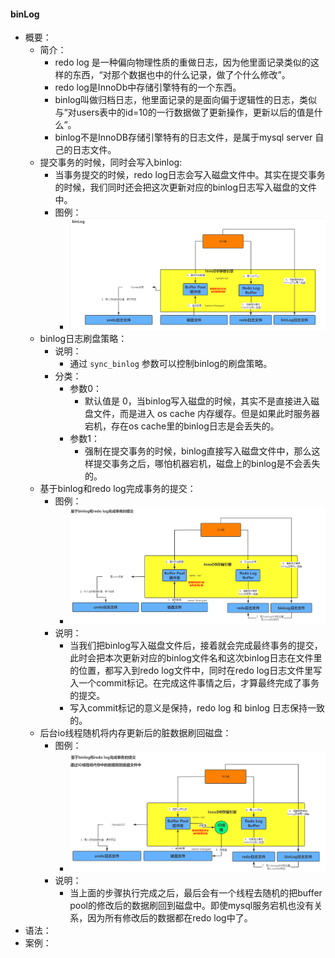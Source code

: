 #### binLog
- 概要：
    - 简介：
        - redo log 是一种偏向物理性质的重做日志，因为他里面记录类似的这样的东西，“对那个数据也中的什么记录，做了个什么修改”。
        - redo log是InnoDb中存储引擎特有的一个东西。
        - binlog叫做归档日志，他里面记录的是面向偏于逻辑性的日志，类似与“对users表中的id=10的一行数据做了更新操作，更新以后的值是什么”。
        - binlog不是InnoDB存储引擎特有的日志文件，是属于mysql server 自己的日志文件。
    - 提交事务的时候，同时会写入binlog:
        - 当事务提交的时候，redo log日志会写入磁盘文件中。其实在提交事务的时候，我们同时还会把这次更新对应的binlog日志写入磁盘的文件中。
        - 图例：
            - ![binlog](./img/20201211224328.png)
    - binlog日志刷盘策略：
        - 说明：
            - 通过 `sync_binlog` 参数可以控制binlog的刷盘策略。
        - 分类：
            - 参数0：
                - 默认值是 0，当binlog写入磁盘的时候，其实不是直接进入磁盘文件，而是进入 os cache 内存缓存。但是如果此时服务器宕机，存在os cache里的binlog日志是会丢失的。
            - 参数1：
                - 强制在提交事务的时候，binlog直接写入磁盘文件中，那么这样提交事务之后，哪怕机器宕机，磁盘上的binlog是不会丢失的。
    - 基于binlog和redo log完成事务的提交：
        - 图例：
            - ![基于binlog和redo log完成事务的提交](./img/20201211225943.png)
        - 说明：
            - 当我们把binlog写入磁盘文件后，接着就会完成最终事务的提交，此时会把本次更新对应的binlog文件名和这次binlog日志在文件里的位置，都写入到redo log文件中，同时在redo log日志文件里写入一个commit标记。在完成这件事情之后，才算最终完成了事务的提交。
            - 写入commit标记的意义是保持，redo log 和 binlog 日志保持一致的。
    - 后台io线程随机将内存更新后的脏数据刷回磁盘：
        - 图例：
            - ![通过io线程将数据刷到磁盘中](./img/20201211231437.png)
        - 说明：
            - 当上面的步骤执行完成之后，最后会有一个线程去随机的把buffer pool的修改后的数据刷回到磁盘中。即使mysql服务宕机也没有关系，因为所有修改后的数据都在redo log中了。
- 语法：
- 案例：

